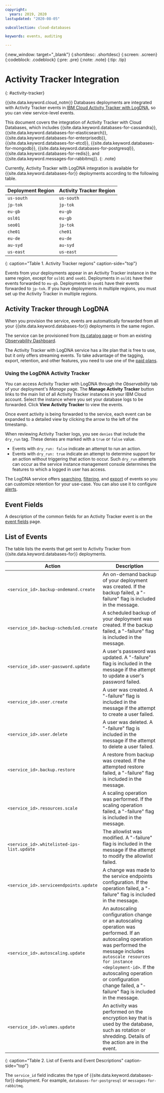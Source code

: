 ```yaml
---
copyright:
  years: 2019, 2020
lastupdated: "2020-08-05"

subcollection: cloud-databases

keywords: events, auditing

---
```


{:new_window: target="_blank"}
{:shortdesc: .shortdesc}
{:screen: .screen}
{:codeblock: .codeblock}
{:pre: .pre}
{:note: .note}
{:tip: .tip}

# Activity Tracker Integration
{: #activity-tracker}

{{site.data.keyword.cloud_notm}} Databases deployments are integrated with Activity Tracker events in [IBM Cloud Activity Tracker with LogDNA](/docs/Log-Analysis-with-LogDNA?topic=Log-Analysis-with-LogDNA-getting-started), so you can view service-level events.

This document covers the integration of Activity Tracker with Cloud Databases, which includes {{site.data.keyword.databases-for-cassandra}}, {{site.data.keyword.databases-for-elasticsearch}}, {{site.data.keyword.databases-for-enterprisedb}}, {{site.data.keyword.databases-for-etcd}}, {{site.data.keyword.databases-for-mongodb}}, {{site.data.keyword.databases-for-postgresql}}, {{site.data.keyword.databases-for-redis}}, and {{site.data.keyword.messages-for-rabbitmq}}.
{: .note}

Currently, Activity Tracker with LogDNA integration is available for {{site.data.keyword.databases-for}} deployments according to the following table. 

Deployment Region | Activity Tracker Region 
----------|-----------
`us-south` | `us-south`
`jp-tok` | `jp-tok`
`eu-gb` | `eu-gb`
`osl01` | `eu-gb`
`seo01` | `jp-tok`
`che01` | `che01`
`eu-de` | `eu-de`
`au-syd` | `au-syd`
`us-east` | `us-east`
{: caption="Table 1. Activity Tracker regions" caption-side="top"}

Events from your deployments appear in an Activity Tracker instance in the same region, except for `osl01` and `seo01`. Deployments in `osl01` have their events forwarded to `eu-gb`. Deployments in `seo01` have their events forwarded to `jp-tok`. If you have deployments in multiple regions, you must set up the Activity Tracker in multiple regions. 

## Activity Tracker through LogDNA

When you provision the service, events are automatically forwarded from all your {{site.data.keyword.databases-for}} deployments in the same region.

The service can be provisioned from [its catalog page](https://{DomainName}/catalog/ibm-cloud-activity-tracker-with-logdna) or from an existing [Observability Dashboard](https://cloud.ibm.com/observe/activitytracker).

The Activity Tracker with LogDNA service has a lite plan that is free to use, but it only offers streaming events. To take advantage of the tagging, export, retention, and other features, you need to use one of the [paid plans](/docs/Log-Analysis-with-LogDNA?topic=Log-Analysis-with-LogDNAabout#overview_pricing_plans).

### Using the LogDNA Activity Tracker

You can access Activity Tracker with LogDNA through the _Observability_ tab of your deployment's _Manage_ page. The **Manage Activity Tracker** button links to the main list of all Activity Tracker instances in your IBM Cloud account. Select the instance where you set your database logs to be forwarded. Click **View Activity Tracker** to view the events.

Once event activity is being forwarded to the service, each event can be expanded to a detailed view by clicking the arrow to the left of the timestamp.

When reviewing Activity Tracker logs, you see `denies` that include the `dry_run` tag. These denies are marked with a `true` or `false` value. 
- Events with `dry_run: false` indicate an attempt to run an action. 
- Events with `dry_run: true` indicate an attempt to determine support for an action without triggering that action to occur. Such `dry_run` attempts can occur as the service instance management console determines the features to which a logged in user has access.


The LogDNA service offers [searching](/docs/Log-Analysis-with-LogDNA?topic=Log-Analysis-with-LogDNA-view_logs#view_logs_step6), [filtering](/docs/Log-Analysis-with-LogDNA?topic=Log-Analysis-with-LogDNA-view_logs#view_logs_step5), and [export](/docs/Log-Analysis-with-LogDNA?topic=Log-Analysis-with-LogDNA-export) of events so you can customize retention for your use-case. You can also use it to configure [alerts](/docs/Log-Analysis-with-LogDNA?topic=Log-Analysis-with-LogDNA-alerts).

## Event Fields

A description of the common fields for an Activity Tracker event is on the [event fields](/docs/Activity-Tracker-with-LogDNA?topic=Activity-Tracker-with-LogDNA-event) page.

## List of Events

The table lists the events that get sent to Activity Tracker from {{site.data.keyword.databases-for}} deployments.

Action|Description
-------|-------
`<service_id>.backup-ondemand.create`|An on-demand backup of your deployment was created. If the backup failed, a "-failure" flag is included in the message.
`<service_id>.backup-scheduled.create`|A scheduled backup of your deployment was created. If the backup failed, a "-failure" flag is included in the message.
`<service_id>.user-password.update`|A user's password was updated. A "-failure" flag is included in the message if the attempt to update a user's password failed.
`<service_id>.user.create`|A user was created. A "-failure" flag is included in the message if the attempt to create a user failed.
`<service_id>.user.delete`|A user was deleted. A "-failure" flag is included in the message if the attempt to delete a user failed.
`<service_id>.backup.restore`|A restore from backup was created. If the attempted restore failed, a "-failure" flag is included in the message.
`<service_id>.resources.scale`|A scaling operation was performed. If the scaling operation failed, a "-failure" flag is included in the message.
`<service_id>.whitelisted-ips-list.update`|The allowlist was modified. A "-failure" flag is included in the message if the attempt to modify the allowlist failed.
`<service_id>.serviceendpoints.update`|A change was made to the service endpoints configuration. If the operation failed, a "-failure" flag is included in the message.
`<service_id>.autoscaling.update`|An autoscaling configuration change or an autoscaling operation was performed. If an autoscaling operation was performed the message includes `autoscale resources for instance <deployment-id>`. If the autoscaling operation or configuration change failed, a "-failure" flag is included in the message.
`<service_id>.volumes.update`|An activity was performed on the encryption key that is used by the database, such as rotation or shredding. Details of the action are in the event.
{: caption="Table 2. List of Events and Event Descriptions" caption-side="top"}

The `service_id` field indicates the type of {{site.data.keyword.databases-for}} deployment. For example, `databases-for-postgresql` or `messages-for-rabbitmq`.
